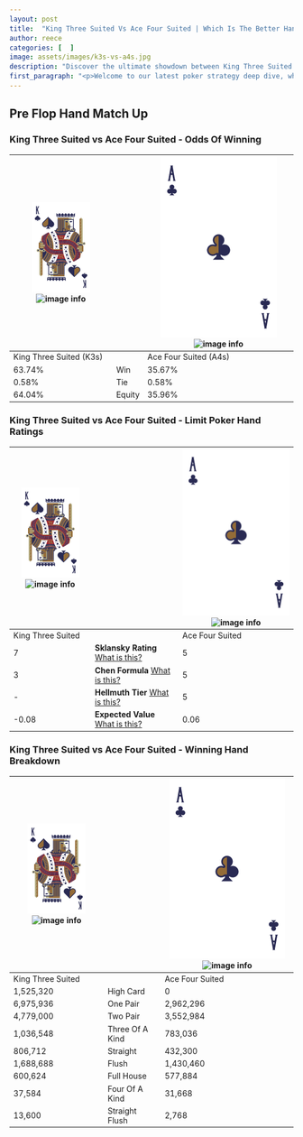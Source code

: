 ```yaml
---
layout: post
title:  "King Three Suited Vs Ace Four Suited | Which Is The Better Hand In Poker? A Complete Guide"
author: reece
categories: [  ]
image: assets/images/k3s-vs-a4s.jpg
description: "Discover the ultimate showdown between King Three Suited and Ace Four Suited in poker! Uncover the odds, strategies, and scenarios where one hand triumphs over the other. Get ready to up your poker game with this thrilling analysis."
first_paragraph: "<p>Welcome to our latest poker strategy deep dive, where we're pitting two distinct hands against each other in a high-stakes showdown: King Three Suited vs Ace Four Suited.</p><p>In the dynamic world of poker, every decision counts, and knowing which hand holds the upper hand is key to your success at the table.</p><p>In this article, we'll dissect these two hands, explore the scenarios where one dominates the other, and equip you with the knowledge to make strategic choices that can tip the odds in your favor.</p><p>Get ready to unravel the intriguing dynamics of these poker hands and elevate your game to new heights.</p>"
---
```




[comment]: # (sp0)

## Pre Flop Hand Match Up

<div class="table hand-ratings" markdown="1"> 



### King Three Suited vs Ace Four Suited - Odds Of Winning


    
| ![image info](assets/images/hand1/K.png) ![image info](assets/images/hand1/3s.png) |  | ![image info](assets/images/hand2/A.png) ![image info](assets/images/hand2/4s.png) |
| -------- | -------- | -------- |
| King Three Suited (K3s) |  | Ace Four Suited (A4s) |
| 63.74% | Win | 35.67% |
| 0.58% | Tie | 0.58% |
| 64.04% | Equity | 35.96% |




[comment]: # (sp1)



### King Three Suited vs Ace Four Suited - Limit Poker Hand Ratings


    
| ![image info](assets/images/hand1/K.png) ![image info](assets/images/hand1/3s.png) |  | ![image info](assets/images/hand2/A.png) ![image info](assets/images/hand2/4s.png) |
| -------- | -------- | -------- |
| King Three Suited |  | Ace Four Suited |
| 7 | **Sklansky Rating** [What is this?](/sklansky-rating-explained) | 5 |
| 3 | **Chen Formula** [What is this?](/chen-formula-explained) | 5 |
| - | **Hellmuth Tier** [What is this?](/Hellmuth-tier-explained) | 5 |
| -0.08 | **Expected Value** [What is this?](/expected-value-explained) | 0.06 |




[comment]: # (sp2)



### King Three Suited vs Ace Four Suited - Winning Hand Breakdown


    
| ![image info](assets/images/hand1/K.png) ![image info](assets/images/hand1/3s.png) |  | ![image info](assets/images/hand2/A.png) ![image info](assets/images/hand2/4s.png) |
| -------- | -------- | -------- |
| King Three Suited |  | Ace Four Suited |
| 1,525,320 | High Card | 0 |
| 6,975,936 | One Pair | 2,962,296 |
| 4,779,000 | Two Pair | 3,552,984 |
| 1,036,548 | Three Of A Kind | 783,036 |
| 806,712 | Straight | 432,300 |
| 1,688,688 | Flush | 1,430,460 |
| 600,624 | Full House | 577,884 |
| 37,584 | Four Of A Kind | 31,668 |
| 13,600 | Straight Flush | 2,768 |




[comment]: # (sp3)



</div>

[comment]: # (sp4)



[comment]: # (sp5)

